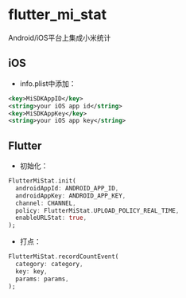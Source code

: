 # flutter_mi_stat

Android/iOS平台上集成小米统计

## iOS

* info.plist中添加：
```xml
<key>MiSDKAppID</key>
<string>your iOS app id</string>
<key>MiSDKAppKey</key>
<string>your iOS app key</string>
```
## Flutter

* 初始化：
```dart
FlutterMiStat.init(
  androidAppId: ANDROID_APP_ID,
  androidAppKey: ANDROID_APP_KEY,
  channel: CHANNEL,
  policy: FlutterMiStat.UPLOAD_POLICY_REAL_TIME,
  enableURLStat: true,
);
```
* 打点：
```dart
FlutterMiStat.recordCountEvent(
  category: category,
  key: key,
  params: params,
);
```